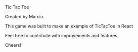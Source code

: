 Tic Tac Toe

Created by Marcio.

This game was built to make an example of TicTacToe in React

Feel free to contribute with improvements and features. 

Cheers!
